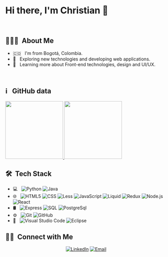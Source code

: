 
# Hi there, I'm Christian 👋

<br/>

## 👨🏻‍💻 &nbsp;About Me 

- 🇨🇴 &nbsp; I'm from Bogotá, Colombia.
- 🤔 &nbsp; Exploring new technologies and developing web applications.
- 🌱 &nbsp; Learning more about Front-end technologies, design and UI/UX.

<br/>

## ℹ &nbsp; GitHub data
<a href="https://github.com/AVS1508">
  <img height="180em" src="https://github-readme-stats.vercel.app/api?username=cdCordoba&theme=buefy&show_icons=true" />
  <img height="180em" src="https://github-readme-stats.vercel.app/api/top-langs/?username=cdCordoba&theme=buefy&layout=compact" />
</a>

<br/>

## 🛠 &nbsp;Tech Stack

- 💻 &nbsp;
  ![Python](https://img.shields.io/badge/-Python-333333?style=flat&logo=python)
  ![Java](https://img.shields.io/badge/-Java-333333?style=flat&logo=java)
- 🌐 &nbsp;
  ![HTML5](https://img.shields.io/badge/-HTML5-333333?style=flat&logo=HTML5)
  ![CSS](https://img.shields.io/badge/-CSS-333333?style=flat&logo=CSS3&logoColor=1572B6)
  ![Less](https://img.shields.io/badge/-Less-333333?style=flat&logo=less)
  ![JavaScript](https://img.shields.io/badge/-JavaScript-333333?style=flat&logo=javascript)
  ![Liquid](https://img.shields.io/badge/-JavaScript-333333?style=flat&logo=liquid)
  ![Redux](https://img.shields.io/badge/-Redux-333333?style=flat&logo=redux&logoColor=563D7C)
  ![Node.js](https://img.shields.io/badge/-Node.js-333333?style=flat&logo=node.js)
  ![React](https://img.shields.io/badge/-React-333333?style=flat&logo=react)
- 🛢 &nbsp;
  ![Express](https://img.shields.io/badge/-Express-333333?style=flat&logo=express)
  ![SQL](https://img.shields.io/badge/-SQL-333333?style=flat&logo=sequelize)
  ![PostgreSql](https://img.shields.io/badge/-PostgreSql-333333?style=flat&logo=postgresql)
- ⚙️ &nbsp;
  ![Git](https://img.shields.io/badge/-Git-333333?style=flat&logo=git)
  ![GitHub](https://img.shields.io/badge/-GitHub-333333?style=flat&logo=github)
- 🔧 &nbsp;
  ![Visual Studio Code](https://img.shields.io/badge/-Visual%20Studio%20Code-333333?style=flat&logo=visual-studio-code&logoColor=007ACC)
  ![Eclipse](https://img.shields.io/badge/-Eclipse-333333?style=flat&logo=eclipse-ide&logoColor=2C2255)

## 🤝🏻 &nbsp;Connect with Me

<p align="center">
<a href="https://www.linkedin.com/in/christian-david-c%C3%B3rdoba-carlosama-435b65235"><img alt="LinkedIn" src="https://img.shields.io/badge/LinkedIn-Christian%20Cordoba-blue?style=flat-square&logo=linkedin"></a>
<a href="https://mail.google.com/mail/?view=cm&fs=1&to=cd.cordoba13@gmail.com"><img alt="Email" src="https://img.shields.io/badge/Email-cd.cordoba13@gmail.com-blue?style=flat-square&logo=gmail"></a>
</p>

